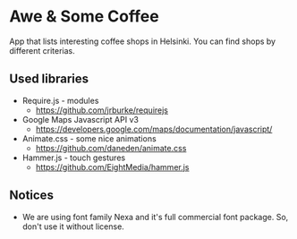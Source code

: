 Awe & Some Coffee
===========

App that lists interesting coffee shops in Helsinki. You can find shops by different criterias.

Used libraries
--------------
- Require.js - modules
  - https://github.com/jrburke/requirejs
- Google Maps Javascript API v3
  - https://developers.google.com/maps/documentation/javascript/
- Animate.css - some nice animations
  - https://github.com/daneden/animate.css
- Hammer.js - touch gestures
  - https://github.com/EightMedia/hammer.js

Notices
-------
- We are using font family Nexa and it's full commercial font package. So, don't use it without license.

